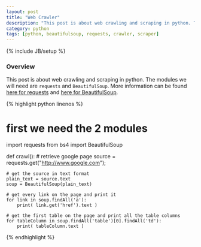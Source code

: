 ```yaml
---
layout: post
title: "Web Crawler"
description: "This post is about web crawling and scraping in python. The modules we will need are `requests` and `BeautifulSoup`. More information can be found [here for requests](http://docs.python-requests.org/en/latest/) and [here for BeautifulSoup](http://www.crummy.com/software/BeautifulSoup/)."
category: python
tags: [python, beautifulsoup, requests, crawler, scraper]
---
```

{% include JB/setup %}

<!-- Overview -->
<h3>Overview</h3>

This post is about web crawling and scraping in python. The modules we will need are `requests` and `BeautifulSoup`. More information can be found [here for requests](http://docs.python-requests.org/en/latest/) and [here for BeautifulSoup](http://www.crummy.com/software/BeautifulSoup/).

{% highlight python linenos %}
# first we need the 2 modules
import requests
from bs4 import BeautifulSoup

def crawl():
    # retrieve google page
    source = requests.get("http://www.google.com");
    
    # get the source in text format
    plain_text = source.text
    soup = BeautifulSoup(plain_text)

    # get every link on the page and print it
    for link in soup.findAll('a'):
        print( link.get('href').text )

    # get the first table on the page and print all the table columns
    for tableColumn in soup.findAll('table')[0].findAll('td'):
        print( tableColumn.text )
{% endhighlight %}